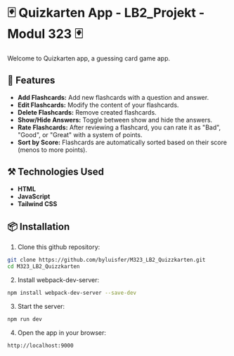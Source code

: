 # 🃏 Quizkarten App - LB2_Projekt - Modul 323 🃏
Welcome to Quizkarten app, a guessing card game app.

## 🚀 Features
- **Add Flashcards:** Add new flashcards with a question and answer.
- **Edit Flashcards:** Modify the content of your flashcards.
- **Delete Flashcards:** Remove created flashcards.
- **Show/Hide Answers:** Toggle between show and hide the answers.
- **Rate Flashcards:** After reviewing a flashcard, you can rate it as "Bad", "Good", or "Great" with a system of points.
- **Sort by Score:** Flashcards are automatically sorted based on their score (menos to more points).

## ⚒️ Technologies Used
- **HTML**
- **JavaScript**
- **Tailwind CSS**

## 📦 Installation
1. Clone this github repository:
```bash
git clone https://github.com/byluisfer/M323_LB2_Quizzkarten.git
cd M323_LB2_Quizzkarten
```
2. Install webpack-dev-server:
```bash
npm install webpack-dev-server --save-dev
```
3. Start the server:
```bash
npm run dev
```
4. Open the app in your browser:
```bash
http://localhost:9000
```
